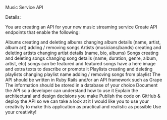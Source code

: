 Music Service API

Details:

You are creating an API for your new music streaming service
Create API endpoints that enable the following:

Albums
  creating and deleting albums
  changing album details (name, artist, album art)
  adding / removing songs
Artists (musicians/bands)
  creating and deleting artists
  changing artist details (name, bio, albums)
Songs
  creating and deleting songs
  changing song details (name, duration, genre, album, artist, etc)
  songs can be featured and featured songs have a here image and extra texts to describe or promote it
Playlists
  creating and deleting playlists
  changing playlist name
  adding / removing songs from playlist
The API should be written in Ruby
Rails and/or an API framework such as Grape
The information should be stored in a database of your choice
Document the API so a developer can understand how to use it
Explain the architectural and design decisions you make
Publish the code on GitHub & deploy the API so we can take a look at it
I would like you to use your creativity to make this application as practical and realistic as possible
Use your creativity!